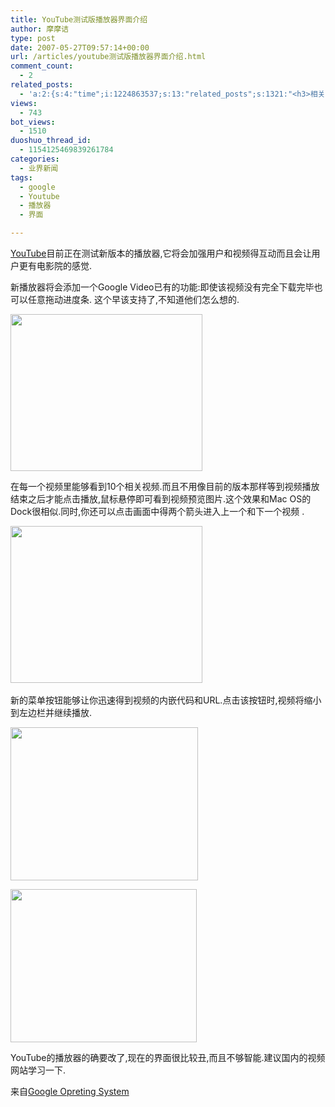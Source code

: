 ```yaml
---
title: YouTube测试版播放器界面介绍
author: 摩摩诘
type: post
date: 2007-05-27T09:57:14+00:00
url: /articles/youtube测试版播放器界面介绍.html
comment_count:
  - 2
related_posts:
  - 'a:2:{s:4:"time";i:1224863537;s:13:"related_posts";s:1321:"<h3>相关日志</h3><ul class="related_post"><li><a href="http://www.digglife.cn/articles/listen-mp3-with-google-flash-player.html" title="小技巧:使用Google Flash Player播放在线音乐">小技巧:使用Google Flash Player播放在线音乐</a></li><li><a href="http://www.digglife.cn/articles/wow%e4%bb%8e%e5%a4%a9%e8%80%8c%e9%99%8d%e7%9a%84%e6%90%9c%e7%b4%a2%e7%bb%93%e6%9e%9c.html" title="WOW!从天而降的搜索结果">WOW!从天而降的搜索结果</a></li><li><a href="http://www.digglife.cn/articles/adsense-for-feed-review.html" title="Google AdSense的Feed广告">Google AdSense的Feed广告</a></li><li><a href="http://www.digglife.cn/articles/google-maps-japan-street-view.html" title="Google地图日本版加入街景(Street View)功能">Google地图日本版加入街景(Street View)功能</a></li><li><a href="http://www.digglife.cn/articles/knol-open.html" title="Google的维基百科Knol正式开放">Google的维基百科Knol正式开放</a></li><li><a href="http://www.digglife.cn/articles/google-docs-templates.html" title="使用开放的模板创建Google文件">使用开放的模板创建Google文件</a></li><li><a href="http://www.digglife.cn/articles/adsense-referrals-retired.html" title="Adsense推介计划将在8月底暂停">Adsense推介计划将在8月底暂停</a></li></ul>";}'
views:
  - 743
bot_views:
  - 1510
duoshuo_thread_id:
  - 1154125469839261784
categories:
  - 业界新闻
tags:
  - google
  - Youtube
  - 播放器
  - 界面

---
```

<a target="_blank" href="http://www.youtube.com">YouTube</a>目前正在测试新版本的播放器,它将会加强用户和视频得互动而且会让用户更有电影院的感觉.

新播放器将会添加一个Google Video已有的功能:即使该视频没有完全下载完毕也可以任意拖动进度条. 这个早该支持了,不知道他们怎么想的.

<a atomicselection="true" href="https://www.digglife.net/wp-content/uploads/3/379/2007/05/windowslivewriteryoutube-f63dnew-youtube-12.jpg"><img border="0" width="307" src="http://digglife.qiniudn.com/wp-content/uploads/3/379/2007/05/windowslivewriteryoutube-f63dnew-youtube-1-thumb.jpg" height="251" style="border: 0px" /></a>

在每一个视频里能够看到10个相关视频.而且不用像目前的版本那样等到视频播放结束之后才能点击播放,鼠标悬停即可看到视频预览图片.这个效果和Mac OS的Dock很相似.同时,你还可以点击画面中得两个箭头进入上一个和下一个视频 .
  
<!--more-->

<a atomicselection="true" href="https://www.digglife.net/wp-content/uploads/3/379/2007/05/windowslivewriteryoutube-f63dnew-youtube-26.jpg"><img border="0" width="307" src="http://digglife.qiniudn.com/wp-content/uploads/3/379/2007/05/windowslivewriteryoutube-f63dnew-youtube-2-thumb4.jpg" height="251" style="border: 0px" /></a> 

新的菜单按钮能够让你迅速得到视频的内嵌代码和URL.点击该按钮时,视频将缩小到左边栏并继续播放.

<a atomicselection="true" href="https://www.digglife.net/wp-content/uploads/3/379/2007/05/windowslivewriteryoutube-f63dnew-youtube-3.png"><img border="0" width="300" src="http://digglife.qiniudn.com/wp-content/uploads/3/379/2007/05/windowslivewriteryoutube-f63dnew-youtube-3-thumb.png" height="245" style="border: 0px" /></a>

<a atomicselection="true" href="https://www.digglife.net/wp-content/uploads/3/379/2007/05/windowslivewriteryoutube-f63dnew-youtube-4.png"><img border="0" width="298" src="http://digglife.qiniudn.com/wp-content/uploads/3/379/2007/05/windowslivewriteryoutube-f63dnew-youtube-4-thumb.png" height="245" style="border: 0px" /></a>

YouTube的播放器的确要改了,现在的界面很比较丑,而且不够智能.建议国内的视频网站学习一下.

来自<a target="_blank" href="http://googlesystem.blogspot.com/2007/05/screenshots-of-youtubes-new-player.html">Google Opreting System</a>